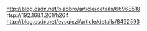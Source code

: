 http://blog.csdn.net/biaobro/article/details/66968518
rtsp://192.168.1.201/h264
http://blog.csdn.net/evsqiezi/article/details/8492593
